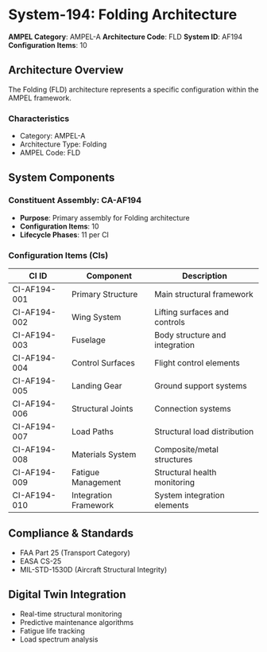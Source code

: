 # System-194: Folding Architecture

**AMPEL Category**: AMPEL-A
**Architecture Code**: FLD
**System ID**: AF194
**Configuration Items**: 10

## Architecture Overview

The Folding (FLD) architecture represents a specific configuration within the AMPEL framework.

### Characteristics
- Category: AMPEL-A
- Architecture Type: Folding
- AMPEL Code: FLD

## System Components

### Constituent Assembly: CA-AF194
- **Purpose**: Primary assembly for Folding architecture
- **Configuration Items**: 10
- **Lifecycle Phases**: 11 per CI

### Configuration Items (CIs)

| CI ID | Component | Description |
|-------|-----------|-------------|
| CI-AF194-001 | Primary Structure | Main structural framework |
| CI-AF194-002 | Wing System | Lifting surfaces and controls |
| CI-AF194-003 | Fuselage | Body structure and integration |
| CI-AF194-004 | Control Surfaces | Flight control elements |
| CI-AF194-005 | Landing Gear | Ground support systems |
| CI-AF194-006 | Structural Joints | Connection systems |
| CI-AF194-007 | Load Paths | Structural load distribution |
| CI-AF194-008 | Materials System | Composite/metal structures |
| CI-AF194-009 | Fatigue Management | Structural health monitoring |
| CI-AF194-010 | Integration Framework | System integration elements |

## Compliance & Standards
- FAA Part 25 (Transport Category)
- EASA CS-25
- MIL-STD-1530D (Aircraft Structural Integrity)

## Digital Twin Integration
- Real-time structural monitoring
- Predictive maintenance algorithms
- Fatigue life tracking
- Load spectrum analysis

